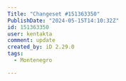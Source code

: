 ```yaml
---
Title: "Changeset #151363350"
PublishDate: "2024-05-15T14:10:32Z"
id: 151363350
user: kentakta
comment: update
created_by: iD 2.29.0
tags:
  - Montenegro

---
```

